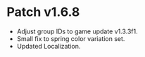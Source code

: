 ﻿# Patch v1.6.8
* Adjust group IDs to game update v1.3.3f1.
* Small fix to spring color variation set.
* Updated Localization.

